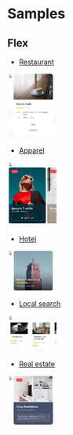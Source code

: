 # Samples

## Flex

* [Restaurant](./restaurant/README.md)
<img src="./restaurant/image.jpg" width="100px">

* [Apparel](./apparel/README.md)
<img src="./apparel/image.jpg" width="100px">

* [Hotel](./hotel/README.md)
<img src="./hotel/image.jpg" width="100px">

* [Local search](./local-search/README.md)
<img src="./local-search/image.jpg" width="100px">

* [Real estate](./real-estate/README.md)
<img src="./real-estate/image.jpg" width="100px">
